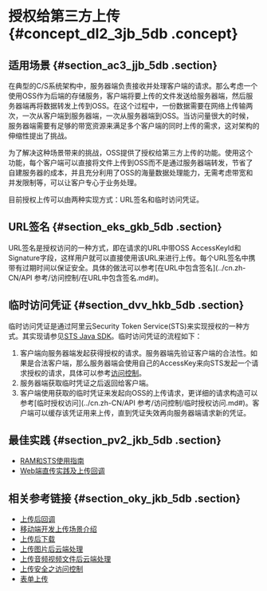 # 授权给第三方上传 {#concept_dl2_3jb_5db .concept}

## 适用场景 {#section_ac3_jjb_5db .section}

在典型的C/S系统架构中，服务器端负责接收并处理客户端的请求。那么考虑一个使用OSS作为后端的存储服务，客户端将要上传的文件发送给服务器端，然后服务器端再将数据转发上传到OSS。在这个过程中，一份数据需要在网络上传输两次，一次从客户端到服务器端，一次从服务器端到OSS。当访问量很大的时候，服务器端需要有足够的带宽资源来满足多个客户端的同时上传的需求，这对架构的伸缩性提出了挑战。

为了解决这种场景带来的挑战，OSS提供了授权给第三方上传的功能。使用这个功能，每个客户端可以直接将文件上传到OSS而不是通过服务器端转发，节省了自建服务器的成本，并且充分利用了OSS的海量数据处理能力，无需考虑带宽和并发限制等，可以让客户专心于业务处理。

目前授权上传可以由两种实现方式：URL签名和临时访问凭证。

## URL签名 {#section_eks_gkb_5db .section}

URL签名是授权访问的一种方式，即在请求的URL中带OSS AccessKeyId和Signature字段，这样用户就可以直接使用该URL来进行上传。每个URL签名中携带有过期时间以保证安全。具体的做法可以参考[在URL中包含签名](../cn.zh-CN/API 参考/访问控制/在URL中包含签名.md#)。

## 临时访问凭证 {#section_dvv_hkb_5db .section}

临时访问凭证是通过阿里云Security Token Service\(STS\)来实现授权的一种方式。其实现请参见[STS Java SDK](https://help.aliyun.com/document_detail/28786.html)。临时访问凭证的流程如下：

1.  客户端向服务器端发起获得授权的请求。服务器端先验证客户端的合法性。如果是合法客户端，那么服务器端会使用自己的AccessKey来向STS发起一个请求授权的请求，具体可以参考[访问控制](cn.zh-CN//访问控制.md#)。
2.  服务器端获取临时凭证之后返回给客户端。
3.  客户端使用获取的临时凭证来发起向OSS的上传请求，更详细的请求构造可以参考[临时授权访问](../cn.zh-CN/API 参考/访问控制/临时授权访问.md#)。客户端可以缓存该凭证用来上传，直到凭证失效再向服务器端请求新的凭证。

## 最佳实践 {#section_pv2_jkb_5db .section}

-   [RAM和STS使用指南](../cn.zh-CN/最佳实践/权限管理/权限管理概述.md#)
-   [Web端直传实践及上传回调](../cn.zh-CN/最佳实践/Web端直传实践/Web端直传实践简介.md#)

## 相关参考链接 {#section_oky_jkb_5db .section}

-   [上传后回调](cn.zh-CN/开发指南/上传文件/上传回调.md#)
-   [移动端开发上传场景介绍](cn.zh-CN/开发指南/接入OSS/基于OSS的移动开发.md#)
-   [上传后下载](cn.zh-CN/开发指南/下载文件/简单下载.md#)
-   [上传图片后云端处理](cn.zh-CN/开发指南/图片服务.md#)
-   [上传音频视频文件后云端处理](cn.zh-CN/开发指南/云端数据处理.md#)
-   [上传安全之访问控制](cn.zh-CN//访问控制.md#)
-   [表单上传](../cn.zh-CN/控制台用户指南/管理文件/上传文件.md#)

